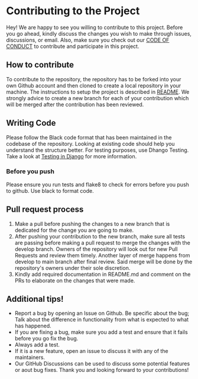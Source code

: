 # Contributing to the Project

Hey! We are happy to see you willing to contribute to this project. Before you go ahead, kindly discuss the changes you wish to make through issues, discussions, or email. Also, make sure you check out our [CODE OF CONDUCT](https://github.com/rohitgeddam/PackFinder/blob/main/CODE-OF-CONDUCT.md) to contribute and participate in this project.

## How to contribute
To contribute to the repository, the repository has to be forked into your own Github account and then cloned to create a local repository in your machine. The instructions to setup the project is described in [README](https://github.com/rohitgeddam/PackFinder/blob/main/README.md). We strongly advice to create a new branch for each of your contribution which will be merged after the contribution has been reviewed. 

## Writing Code
Please follow the Black code format that has been maintained in the codebase of the repository. Looking at existing code should help you understand the structure better. For testing purposes, use Dhango Testing. Take a look at [Testing in Django](https://docs.djangoproject.com/en/4.1/topics/testing/) for more information. 
### Before you push
Please ensure you run tests and flake8 to check for errors before you push to github. Use black to format code.

## Pull request process
1. Make a pull before pushing the changes to a new branch that is dedicated for the change you are going to make.
2. After pushing your contribution to the new branch, make sure all tests are passing before making a pull request to merge the changes with the develop branch. Owners of the repository will look out for new Pull Requests and review them timely. Another layer of merge happens from develop to main branch after final review. Said merge will be done by the repository's owners under their sole discretion.
3. Kindly add required documentation in README.md and comment on the PRs to elaborate on the changes that were made. 

## Additional tips!
* Report a bug by opening an Issue on Github. Be specific about the bug; Talk about the difference in functionality from what is expected to what has happened.
* If you are fixing a bug, make sure you add a test and ensure that it fails before you go fix the bug. 
* Always add a test.
* If it is a new feature, open an issue to discuss it with any of the maintainers.
* Our GitHub Discussions can be used to discuss some potential features or aout bug fixes.
Thank you and looking forward to your contributions!

